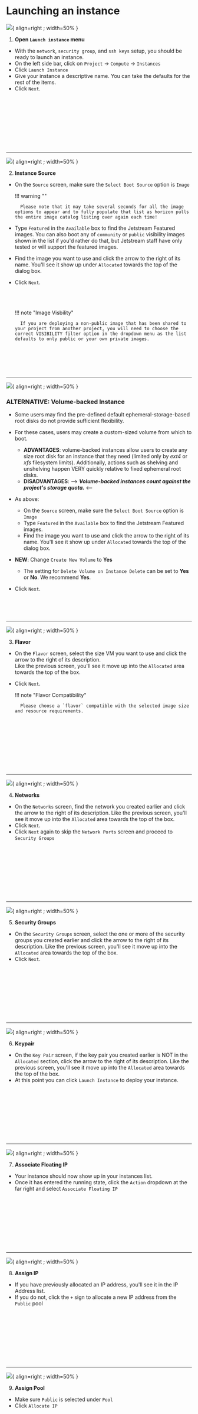 # Launching an instance

![](/images/horizon_instance_launch.webp){ align=right ; width=50% }

1. **Open `Launch instance` menu**

* With the `network`, `security group`, and `ssh keys` setup, you should be ready to launch an instance.
* On the left side bar, click on `Project` → `Compute` →  `Instances`
* Click `Launch Instance`
* Give your instance a descriptive name. You can take the defaults for the rest of the items.
* Click `Next`.

</br></br></br></br></br></br></br></br>

---

![](/images/horizon_instance_source.webp){ align=right ; width=50% }

2. **Instance Source**

* On the `Source` screen, make sure the `Select Boot Source` option is `Image`

    !!! warning ""

        Please note that it may take several seconds for all the image options to appear and to fully populate that list as horizon pulls the entire image catalog listing over again each time!

* Type `Featured` in the `Available` box to find the Jetstream Featured images. You can also boot any of `community` or `public` visibility images shown in the list if you'd rather do that, but Jetstream staff have only tested or will support the featured images.
* Find the image you want to use and click the arrow to the right of its name. You'll see it show up under `Allocated` towards the top of the dialog box.
* Click `Next`.</br></br></br></br>

    !!! note "Image Visbility"

        If you are deploying a non-public image that has been shared to your project from another project, you will need to choose the correct VISIBILITY filter option in the dropdown menu as the list defaults to only public or your own private images.

</br></br></br></br>

---
![](/images/horizon_launch_volume_backed.png){ align=right ; width=50% }

### ALTERNATIVE: Volume-backed Instance

* Some users may find the pre-defined default ephemeral-storage-based root disks do not provide sufficient flexibility.
* For these cases, users may create a custom-sized volume from which to boot.
    * **ADVANTAGES**: volume-backed instances allow users to create any size root disk for an instance that they need (limited only by _ext4_ or _xfs_ filesystem limits). Additionally, actions such as shelving and unshelving happen VERY quickly relative to fixed ephemeral root disks.
    * **DISADVANTAGES**: --> ***Volume-backed instances count against the project's storage quota.*** <--
* As above:
    * On the `Source` screen, make sure the `Select Boot Source` option is `Image`
    * Type `Featured` in the `Available` box to find the Jetstream Featured images.
    * Find the image you want to use and click the arrow to the right of its name. You'll see it show up under `Allocated` towards the top of the dialog box.
* **NEW**: Change `Create New Volume` to **Yes**
    * The setting for `Delete Volume on Instance Delete` can be set to **Yes** or **No**. We recommend **Yes**.

* Click `Next`.

</br></br></br>

---

![](/images/horizon_instance_flavor.webp){ align=right ; width=50% }

3. **Flavor**

* On the `Flavor` screen, select the size VM you want to use and click the arrow to the right of its description.</br>Like the previous screen, you'll see it move up into the `Allocated` area towards the top of the box.
* Click `Next`.

    !!! note "Flavor Compatibility"

        Please choose a `flavor` compatible with the selected image size and resource requirements.

</br></br></br></br></br></br></br></br>

---

![](/images/horizon_instance_network.webp){ align=right ; width=50% }

4. **Networks**

* On the `Networks` screen, find the network you created earlier and click the arrow to the right of its description. Like the previous screen, you'll see it move up into the `Allocated` area towards the top of the box.
* Click `Next`.
* Click `Next` again to skip the `Network Ports` screen and proceed to `Security Groups`

</br></br></br></br></br></br></br></br>

---

![](/images/horizon_instance_secgrp.webp){ align=right ; width=50% }

5. **Security Groups**

* On the `Security Groups` screen, select the one or more of the security groups you created earlier and click the arrow to the right of its description. Like the previous screen, you'll see it move up into the `Allocated` area towards the top of the box.
* Click `Next`.

</br></br></br></br></br></br></br></br>

---

![](/images/horizon_instance_keypair.webp){ align=right ; width=50% }

6. **Keypair**

* On the `Key Pair` screen, if the key pair you created earlier is NOT in the `Allocated` section, click the arrow to the right of its description. Like the previous screen, you'll see it move up into the `Allocated` area towards the top of the box.
* At this point you can click `Launch Instance` to deploy your instance.

</br></br></br></br></br></br></br></br>

---

![](/images/horizon_instance_float_IP.webp){ align=right ; width=50% }

7. **Associate Floating IP**

* Your instance should now show up in your instances list.
* Once it has entered the running state, click the `Action` dropdown at the far right and select `Associate Floating IP`

</br></br></br></br></br></br></br></br>

---

![](/images/horizon_instance_select_IP.webp){ align=right ; width=50% }

8. **Assign IP**

* If you have previously allocated an IP address, you'll see it in the IP Address list.
* If you do not, click the `+` sign to allocate a new IP address from the `Public` pool

</br></br></br></br></br></br></br></br>

---

![](/images/horizon_instance_pool_IP.webp){ align=right ; width=50% }

9. **Assign Pool**

* Make sure `Public` is selected under `Pool`
* Click `Allocate IP`

</br></br></br></br></br></br></br></br>

---

![](/images/horizon_instance_assoc_IP.webp){ align=right ; width=50% }

10. **Choose IP**

* Note your new IP address and make sure it's the one you want to associate with the instance
* Note that the correct instance is selected under `Port to be associated`
* If all is well, click `Associate`

</br></br></br></br>

---

![](/images/horizon_instance_test_IP.webp){ align=right ; width=50% }

11. **Test the connection**

* Please note that sometimes it takes a few seconds for the association to become active, depending on system load.
* Though this is normally quick, you can try pinging your new host from a remote machine: `ping -c 5 ip_address`

</br></br>

---

![](/images/horizon_instance_ssh_IP.webp){ align=right ; width=50% }

12. **Try to `ssh` to your instance**

* If you chose a CentOS-based instance, your default user is `centos`
* If you chose an Ubuntu-based instance, your default user is `ubuntu`
* Access your new host with `ssh` from a remote machine
    * Example from a terminal-based ssh-client as on Linux or a Mac:</br>
    `ssh centos@your_ip_number` or </br>
    `ssh ubuntu@your_ip_number`
* Note that the first time you connect you'll get a request to verify that you're getting a new host key and making sure you want to connect

</br></br>

---
